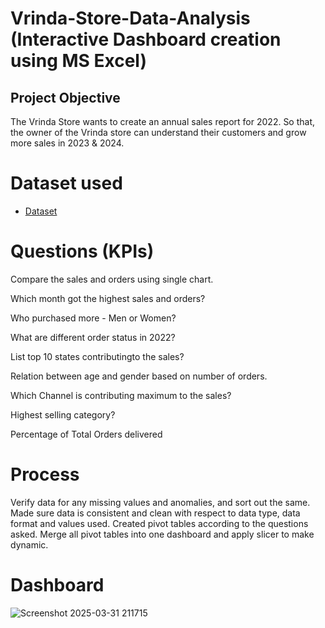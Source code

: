 # Vrinda-Store-Data-Analysis (Interactive Dashboard creation using MS Excel)
## Project Objective
The Vrinda Store wants to create an annual sales report for 2022. So that, the owner of the Vrinda store can understand their customers and grow more sales in 2023 & 2024.
# Dataset used
- <a href="https://github.com/Karan7Singh/Data-Analysis-Dashboard/blob/main/Vrinda%20Store%20Data%20Analysis.xlsx">Dataset</a>
# Questions (KPIs)
Compare the sales and orders using single chart.

Which month got the highest sales and orders?

Who purchased more - Men or Women?

What are different order status in 2022?

List top 10 states contributingto the sales?

Relation between age and gender based on number of orders.

Which Channel is contributing maximum to the sales?

Highest selling category?

Percentage of Total Orders delivered
# Process
Verify data for any missing values and anomalies, and sort out the same.
Made sure data is consistent and clean with respect to data type, data format and values used.
Created pivot tables according to the questions asked.
Merge all pivot tables into one dashboard and apply slicer to make dynamic.
# Dashboard
![Screenshot 2025-03-31 211715](https://github.com/user-attachments/assets/3825c092-a044-4fd8-a182-6adc6fa2d6e8)
